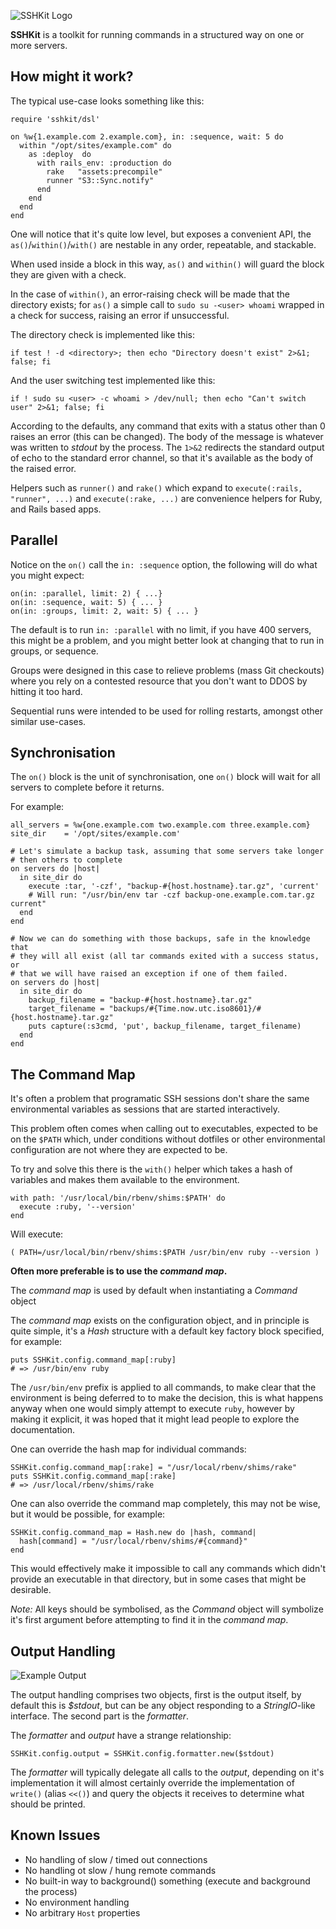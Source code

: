 ![SSHKit Logo](https://raw.github.com/wacku/sshkit/master/assets/images/logo.png)

**SSHKit** is a toolkit for running commands in a structured way on one or
more servers.

## How might it work?

The typical use-case looks something like this:

    require 'sshkit/dsl'

    on %w{1.example.com 2.example.com}, in: :sequence, wait: 5 do
      within "/opt/sites/example.com" do
        as :deploy  do
          with rails_env: :production do
            rake   "assets:precompile"
            runner "S3::Sync.notify"
          end
        end
      end
    end

One will notice that it's quite low level, but exposes a convenient API, the
`as()`/`within()`/`with()` are nestable in any order, repeatable, and stackable.

When used inside a block in this way, `as()` and `within()` will guard
the block they are given with a check.

In the case of `within()`, an error-raising check will be made that the directory
exists; for `as()` a simple call to `sudo su -<user> whoami` wrapped in a check for
success, raising an error if unsuccessful.

The directory check is implemented like this:

    if test ! -d <directory>; then echo "Directory doesn't exist" 2>&1; false; fi

And the user switching test implemented like this:

    if ! sudo su <user> -c whoami > /dev/null; then echo "Can't switch user" 2>&1; false; fi

According to the defaults, any command that exits with a status other than 0
raises an error (this can be changed). The body of the message is whatever was
written to *stdout* by the process. The `1>&2` redirects the standard output
of echo to the standard error channel, so that it's available as the body of
the raised error.

Helpers such as `runner()` and `rake()` which expand to `execute(:rails, "runner", ...)` and
`execute(:rake, ...)` are convenience helpers for Ruby, and Rails based apps.

## Parallel

Notice on the `on()` call the `in: :sequence` option, the following will do
what you might expect:

    on(in: :parallel, limit: 2) { ...}
    on(in: :sequence, wait: 5) { ... }
    on(in: :groups, limit: 2, wait: 5) { ... }

The default is to run `in: :parallel` with no limit, if you have 400 servers,
this might be a problem, and you might better look at changing that to run in
groups, or sequence.

Groups were designed in this case to relieve problems (mass Git checkouts)
where you rely on a contested resource that you don't want to DDOS by hitting
it too hard.

Sequential runs were intended to be used for rolling restarts, amongst other
similar use-cases.

## Synchronisation

The `on()` block is the unit of synchronisation, one `on()` block will wait
for all servers to complete before it returns.

For example:

    all_servers = %w{one.example.com two.example.com three.example.com}
    site_dir    = '/opt/sites/example.com'

    # Let's simulate a backup task, assuming that some servers take longer
    # then others to complete
    on servers do |host|
      in site_dir do
        execute :tar, '-czf', "backup-#{host.hostname}.tar.gz", 'current'
        # Will run: "/usr/bin/env tar -czf backup-one.example.com.tar.gz current"
      end
    end

    # Now we can do something with those backups, safe in the knowledge that
    # they will all exist (all tar commands exited with a success status, or
    # that we will have raised an exception if one of them failed.
    on servers do |host|
      in site_dir do
        backup_filename = "backup-#{host.hostname}.tar.gz"
        target_filename = "backups/#{Time.now.utc.iso8601}/#{host.hostname}.tar.gz"
        puts capture(:s3cmd, 'put', backup_filename, target_filename)
      end
    end

## The Command Map

It's often a problem that programatic SSH sessions don't share the same environmental
variables as sessions that are started interactively.

This problem often comes when calling out to executables, expected to be on
the `$PATH` which, under conditions without dotfiles or other environmental
configuration are not where they are expected to be.

To try and solve this there is the `with()` helper which takes a hash of variables and makes them
available to the environment.

    with path: '/usr/local/bin/rbenv/shims:$PATH' do
      execute :ruby, '--version'
    end

Will execute:

    ( PATH=/usr/local/bin/rbenv/shims:$PATH /usr/bin/env ruby --version )

**Often more preferable is to use the *command map*.**

The *command map* is used by default when instantiating a *Command* object

The *command map* exists on the configuration object, and in principle is
quite simple, it's a *Hash* structure with a default key factory block
specified, for example:

    puts SSHKit.config.command_map[:ruby]
    # => /usr/bin/env ruby

The `/usr/bin/env` prefix is applied to all commands, to make clear that the
environment is being deferred to to make the decision, this is what happens
anyway when one would simply attempt to execute `ruby`, however by making it
explicit, it was hoped that it might lead people to explore the documentation.

One can override the hash map for individual commands:

    SSHKit.config.command_map[:rake] = "/usr/local/rbenv/shims/rake"
    puts SSHKit.config.command_map[:rake]
    # => /usr/local/rbenv/shims/rake

One can also override the command map completely, this may not be wise, but it
would be possible, for example:

    SSHKit.config.command_map = Hash.new do |hash, command|
      hash[command] = "/usr/local/rbenv/shims/#{command}"
    end

This would effectively make it impossible to call any commands which didn't
provide an executable in that directory, but in some cases that might be
desirable.

*Note:* All keys should be symbolised, as the *Command* object will symbolize it's
first argument before attempting to find it in the *command map*.

## Output Handling

![Example Output](https://raw.github.com/wacku/sshkit/master/assets/images/example_output.png)

The output handling comprises two objects, first is the output itself, by
default this is *$stdout*, but can be any object responding to a
*StringIO*-like interface. The second part is the *formatter*.

The *formatter* and *output* have a strange relationship:

    SSHKit.config.output = SSHKit.config.formatter.new($stdout)

The *formatter* will typically delegate all calls to the *output*, depending
on it's implementation it will almost certainly override the implementation of
`write()` (alias `<<()`) and query the objects it receives to determine what
should be printed.


## Known Issues

* No handling of slow / timed out connections
* No handling ot slow / hung remote commands
* No built-in way to background() something (execute and background the
  process)
* No environment handling
* No arbitrary `Host` properties

